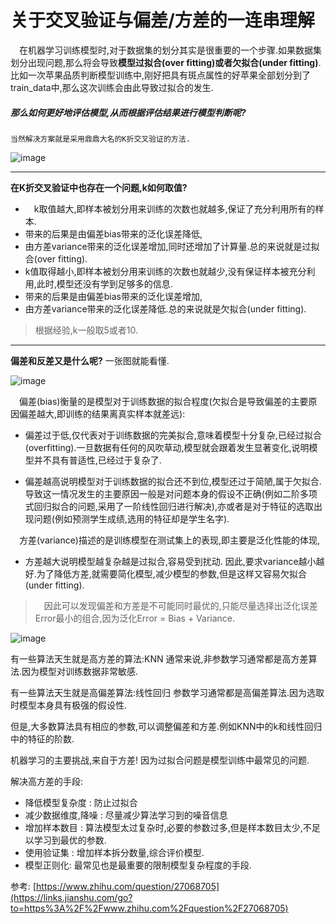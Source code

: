 # 关于交叉验证与偏差/方差的一连串理解

 在机器学习训练模型时,对于数据集的划分其实是很重要的一个步骤.如果数据集划分出现问题,那么将会导致**模型过拟合(over fitting)或者欠拟合(under fitting)**.比如一次苹果品质判断模型训练中,刚好把具有斑点属性的好苹果全部划分到了train_data中,那么这次训练会由此导致过拟合的发生.

##### 那么如何更好地评估模型,从而根据评估结果进行模型判断呢?

`当然解决方案就是采用鼎鼎大名的K折交叉验证的方法.`

![image](https://upload-images.jianshu.io/upload_images/13777601-c578de8d6bbb13fc.png?imageMogr2/auto-orient/strip%7CimageView2/2/w/761/format/webp)

* * *

**在K折交叉验证中也存在一个问题,k如何取值?** 
*  k取值越大,即样本被划分用来训练的次数也就越多,保证了充分利用所有的样本.
*  带来的后果是由偏差bias带来的泛化误差降低,
* 由方差variance带来的泛化误差增加,同时还增加了计算量.总的来说就是过拟合(over fitting).
*  k值取得越小,即样本被划分用来训练的次数也就越少,没有保证样本被充分利用,此时,模型还没有学到足够多的信息.
* 带来的后果是由偏差bias带来的泛化误差增加,
* 由方差variance带来的泛化误差降低.总的来说就是欠拟合(under fitting).
> 根据经验,k一般取5或者10.

* * *

**偏差和反差又是什么呢?**
一张图就能看懂.

![image](https://upload-images.jianshu.io/upload_images/13777601-f219d695a34e6077.jpg?imageMogr2/auto-orient/strip%7CimageView2/2/w/720/format/webp)

 偏差(bias)衡量的是模型对于训练数据的拟合程度(欠拟合是导致偏差的主要原因偏差越大,即训练的结果离真实样本就差远):

*   偏差过于低,仅代表对于训练数据的完美拟合,意味着模型十分复杂,已经过拟合(overfitting).一旦数据有任何的风吹草动,模型就会跟着发生显著变化,说明模型并不具有普适性,已经过于复杂了.

*   偏差越高说明模型对于训练数据的拟合还不到位,模型还过于简陋,属于欠拟合.导致这一情况发生的主要原因一般是对问题本身的假设不正确(例如二阶多项式回归拟合的问题,采用了一阶线性回归进行解决),亦或者是对于特征的选取出现问题(例如预测学生成绩,选用的特征却是学生名字).

 方差(variance)描述的是训练模型在测试集上的表现,即主要是泛化性能的体现,
* 方差越大说明模型越复杂越是过拟合,容易受到扰动. 因此,要求variance越小越好.为了降低方差,就需要简化模型,减少模型的参数,但是这样又容易欠拟合(under fitting).
>  因此可以发现偏差和方差是不可能同时最优的,只能尽量选择出泛化误差Error最小的组合,因为泛化Error = Bias + Variance.

![image](https://upload-images.jianshu.io/upload_images/13777601-d51133bed1c11ebe.png?imageMogr2/auto-orient/strip%7CimageView2/2/w/1000/format/webp)

有一些算法天生就是高方差的算法:KNN
通常来说,非参数学习通常都是高方差算法.因为模型对训练数据非常敏感.

有一些算法天生就是高偏差算法:线性回归
参数学习通常都是高偏差算法.因为选取时模型本身具有极强的假设性.

但是,大多数算法具有相应的参数,可以调整偏差和方差.例如KNN中的k和线性回归中的特征的阶数.

机器学习的主要挑战,来自于方差! 因为过拟合问题是模型训练中最常见的问题.

解决高方差的手段:

*   降低模型复杂度 : 防止过拟合
*   减少数据维度,降噪 : 尽量减少算法学习到的噪音信息
*   增加样本数目 : 算法模型太过复杂时,必要的参数过多,但是样本数目太少,不足以学习到最优的参数.
*   使用验证集 : 增加样本拆分数量,综合评价模型.
*   模型正则化: 最常见也是最重要的限制模型复杂程度的手段.

参考:
[https://www.zhihu.com/question/27068705](https://links.jianshu.com/go?to=https%3A%2F%2Fwww.zhihu.com%2Fquestion%2F27068705)
